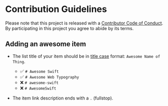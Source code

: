 # Contribution Guidelines

Please note that this project is released with a [Contributor Code of Conduct](code-of-conduct.md). By participating in this project you agree to abide by its terms.

## Adding an awesome item

- The list title of your item should be in [title case](https://capitalizemytitle.com/) format: `Awesome Name of Thing`.
  - ✅ `# Awesome Swift`
  - ✅ `# Awesome Web Typography`
  - ❌ `# awesome-swift`
  - ❌ `# AwesomeSwift`

- The item link description ends with a `.` (fullstop).
